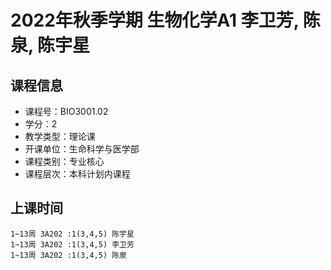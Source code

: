 # 2022年秋季学期 生物化学A1 李卫芳, 陈泉, 陈宇星






## 课程信息

- 课程号：BIO3001.02
- 学分：2
- 教学类型：理论课
- 开课单位：生命科学与医学部
- 课程类别：专业核心
- 课程层次：本科计划内课程

## 上课时间

```
1~13周 3A202 :1(3,4,5) 陈宇星
1~13周 3A202 :1(3,4,5) 李卫芳
1~13周 3A202 :1(3,4,5) 陈泉
```

